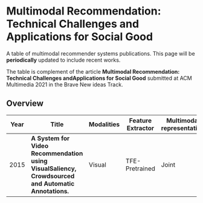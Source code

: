 # Multimodal Recommendation: Technical Challenges and Applications for Social Good

A table of multimodal recommender systems publications. This page will be ****periodically**** updated to include recent works.

The table is complement of the article **Multimodal Recommendation: Technical Challenges andApplications for Social Good** submitted at ACM Multimedia 2021 in the Brave New ideas Track.



## Overview

| Year        | Title           | Modalities       |   Feature Extractor     | Multimodal representation |Fusion | Venue    | Link        |  Code      |
|-------|--------|--------|--------|-----------|---------------|---------| ---------------|---------|
| 2015 | **A System for Video Recommendation using VisualSaliency, Crowdsourced and Automatic Annotations.** | Visual | TFE-Pretrained | Joint | ---- | ACM MM| [Link](http://www.micc.unifi.it/blog/web-applications/a-system-for-video-recommendation-using-visual-saliency-crowdsourced-and-automatic-annotations)| |
